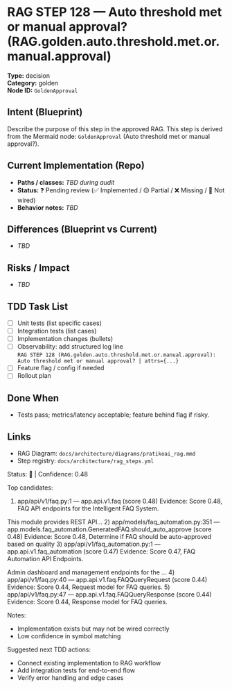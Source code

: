 # RAG STEP 128 — Auto threshold met or manual approval? (RAG.golden.auto.threshold.met.or.manual.approval)

**Type:** decision  
**Category:** golden  
**Node ID:** `GoldenApproval`

## Intent (Blueprint)
Describe the purpose of this step in the approved RAG. This step is derived from the Mermaid node: `GoldenApproval` (Auto threshold met or manual approval?).

## Current Implementation (Repo)
- **Paths / classes:** _TBD during audit_
- **Status:** ❓ Pending review (✅ Implemented / 🟡 Partial / ❌ Missing / 🔌 Not wired)
- **Behavior notes:** _TBD_

## Differences (Blueprint vs Current)
- _TBD_

## Risks / Impact
- _TBD_

## TDD Task List
- [ ] Unit tests (list specific cases)
- [ ] Integration tests (list cases)
- [ ] Implementation changes (bullets)
- [ ] Observability: add structured log line  
  `RAG STEP 128 (RAG.golden.auto.threshold.met.or.manual.approval): Auto threshold met or manual approval? | attrs={...}`
- [ ] Feature flag / config if needed
- [ ] Rollout plan

## Done When
- Tests pass; metrics/latency acceptable; feature behind flag if risky.

## Links
- RAG Diagram: `docs/architecture/diagrams/pratikoai_rag.mmd`
- Step registry: `docs/architecture/rag_steps.yml`


<!-- AUTO-AUDIT:BEGIN -->
Status: 🔌  |  Confidence: 0.48

Top candidates:
1) app/api/v1/faq.py:1 — app.api.v1.faq (score 0.48)
   Evidence: Score 0.48, FAQ API endpoints for the Intelligent FAQ System.

This module provides REST API...
2) app/models/faq_automation.py:351 — app.models.faq_automation.GeneratedFAQ.should_auto_approve (score 0.48)
   Evidence: Score 0.48, Determine if FAQ should be auto-approved based on quality
3) app/api/v1/faq_automation.py:1 — app.api.v1.faq_automation (score 0.47)
   Evidence: Score 0.47, FAQ Automation API Endpoints.

Admin dashboard and management endpoints for the ...
4) app/api/v1/faq.py:40 — app.api.v1.faq.FAQQueryRequest (score 0.44)
   Evidence: Score 0.44, Request model for FAQ queries.
5) app/api/v1/faq.py:47 — app.api.v1.faq.FAQQueryResponse (score 0.44)
   Evidence: Score 0.44, Response model for FAQ queries.

Notes:
- Implementation exists but may not be wired correctly
- Low confidence in symbol matching

Suggested next TDD actions:
- Connect existing implementation to RAG workflow
- Add integration tests for end-to-end flow
- Verify error handling and edge cases
<!-- AUTO-AUDIT:END -->
